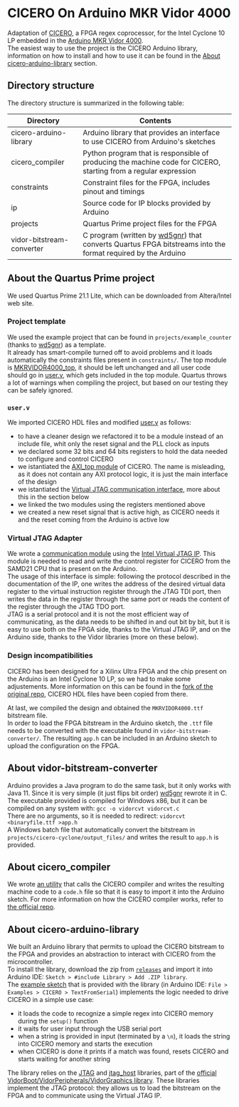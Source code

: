 # CICERO On Arduino MKR Vidor 4000
Adaptation of [CICERO](https://github.com/necst/cicero), a FPGA regex coprocessor, for the Intel Cyclone 10 LP embedded in the [Arduino MKR Vidor 4000](https://store.arduino.cc/products/arduino-mkr-vidor-4000).  
The easiest way to use the project is the CICERO Arduino library, information on how to install and how to use it can be found in the [About cicero-arduino-library](#about-cicero-arduino-library) section.

## Directory structure
The directory structure is summarized in the following table:

Directory                 | Contents
----------                | --------
cicero-arduino-library    | Arduino library that provides an interface to use CICERO from Arduino's sketches
cicero_compiler           | Python program that is responsible of producing the machine code for CICERO, starting from a regular expression
constraints               | Constraint files for the FPGA, includes pinout and timings
ip                        | Source code for IP blocks provided by Arduino
projects                  | Quartus Prime project files for the FPGA
vidor-bitstream-converter | C program (written by [wd5gnr](https://github.com/wd5gnr/VidorFPGA)) that converts Quartus FPGA bitstreams into the format required by the Arduino

## About the Quartus Prime project
We used Quartus Prime 21.1 Lite, which can be downloaded from Altera/Intel web site.  

### Project template
We used the example project that can be found in `projects/example_counter` (thanks to [wd5gnr](https://github.com/wd5gnr/VidorFPGA)) as a template.  
It already has smart-compile turned off to avoid problems and it loads automatically the constraints files present in `constraints/`. The top module is [MKRVIDOR4000_top](https://github.com/leonardo-panseri/cicero-on-vidor4000/blob/master/projects/example_counter/MKRVIDOR4000_top.v), it should be left unchanged and all user code should go in [user.v](https://github.com/leonardo-panseri/cicero-on-vidor4000/blob/master/projects/example_counter/user.v), which gets included in the top module. Quartus throws a lot of warnings when compiling the project, but based on our testing they can be safely ignored.

### `user.v`
We imported CICERO HDL files and modified [user.v](https://github.com/leonardo-panseri/cicero-on-vidor4000/blob/master/projects/cicero-cyclone/user.v) as follows:
-  to have a cleaner design we refactored it to be a module instead of an include file, whit only the reset signal and the PLL clock as inputs
-  we declared some 32 bits and 64 bits registers to hold the data needed to configure and control CICERO
-  we istantiated the [AXI_top module](https://github.com/leonardo-panseri/cicero-on-vidor4000/blob/master/projects/cicero-cyclone/cicero-rtl/AXI/AXI_top.sv) of CICERO. The name is misleading, as it does not contain any AXI protocol logic, it is just the main interface of the design
-  we istantiated the [Virtual JTAG communication interface](https://github.com/leonardo-panseri/cicero-on-vidor4000/blob/master/projects/cicero-cyclone/Virtual_JTAG_Adapter.v), more about this in the section below
-  we linked the two modules using the registers mentioned above
-  we created a new reset signal that is active high, as CICERO needs it and the reset coming from the Arduino is active low

### Virtual JTAG Adapter
We wrote a [communication module](https://github.com/leonardo-panseri/cicero-on-vidor4000/blob/master/projects/cicero-cyclone/Virtual_JTAG_Adapter.v) using the [Intel Virtual JTAG IP](https://www.intel.com/content/www/us/en/docs/programmable/683705/20-3/virtual-jtag-core-user-guide.html). This module is needed to read and write the control register for CICERO from the SAMD21 CPU that is present on the Arduino.  
The usage of this interface is simple: following the protocol described in the documentation of the IP, one writes the address of the desired virtual data register to the virtual instruction register through the JTAG TDI port, then writes the data in the register through the same port or reads the content of the register through the JTAG TDO port.  
JTAG is a serial protocol and it is not the most efficient way of communicating, as the data needs to be shifted in and out bit by bit, but it is easy to use both on the FPGA side, thanks to the Virtual JTAG IP, and on the Arduino side, thanks to the Vidor libraries (more on these below).

### Design incompatibilities
CICERO has been designed for a Xilinx Ultra FPGA and the chip present on the Arduino is an Intel Cyclone 10 LP, so we had to make some adjustements. More information on this can be found in the [fork of the original repo](), CICERO HDL files have been copied from there.

At last, we compiled the design and obtained the `MKRVIDOR4000.ttf` bitstream file.  
In order to load the FPGA bitstream in the Arduino sketch, the `.ttf` file needs to be converted with the executable found in `vidor-bitstream-converter/`.
The resulting `app.h` can be included in an Arduino sketch to upload the configuration on the FPGA.

## About vidor-bitstream-converter
Arduino provides a Java program to do the same task, but it only works with Java 11. Since it is very simple (it just
flips bit order) [wd5gnr](https://github.com/wd5gnr/VidorFPGA) rewrote it in C.  
The executable provided is compiled for Windows x86, but it can be compiled on any system with: `gcc -o vidorcvt vidorcvt.c`  
There are no arguments, so it is needed to redirect: `vidorcvt <binaryfile.ttf >app.h`  
A Windows batch file that automatically convert the bitstream in `projects/cicero-cyclone/output_files/` and writes the result to `app.h` is provided.

## About cicero_compiler
We wrote [an utility](https://github.com/leonardo-panseri/cicero-on-vidor4000/blob/master/cicero-compiler/compile_for_arduino.py) that calls the CICERO compiler and writes the resulting machine code to a `code.h` file so that it is easy to import it into the Arduino sketch. For more information on how the CICERO compiler works, refer to [the official repo](https://github.com/necst/cicero_compiler).

## About cicero-arduino-library
We built an Arduino library that permits to upload the CICERO bitstream to the FPGA and provides an abstraction to interact with CICERO from the microcontroller.  
To install the library, download the zip from [`releases`](https://github.com/leonardo-panseri/cicero-on-vidor4000/releases/latest) and import it into Arduino IDE: `Sketch > #include Library > Add .ZIP library`.  
The [example sketch](https://github.com/leonardo-panseri/cicero-on-vidor4000/blob/master/cicero-arduino-library/examples/TextFromSerial/text_from_serial.ino) that is provided with the library (in Arduino IDE: `File > Examples > CICERO > TextFromSerial`) implements the logic needed to drive CICERO in a simple use case:
- it loads the code to recognize a simple regex into CICERO memory during the `setup()` function
- it waits for user input through the USB serial port
- when a string is provided in input (terminated by a `\n`), it loads the string into CICERO memory and starts the execution
- when CICERO is done it prints if a match was found, resets CICERO and starts waiting for another string

The library relies on the [JTAG](https://github.com/leonardo-panseri/cicero-on-vidor4000/blob/master/cicero-driver-sketch/JTAG.h) and [jtag_host](https://github.com/leonardo-panseri/cicero-on-vidor4000/blob/master/cicero-driver-sketch/jtag_host.h) libraries, part of the [official VidorBoot/VidorPeripherals/VidorGraphics library](https://github.com/vidor-libraries). These libraries implement the JTAG protocol: they allows us to load the bitstream on the FPGA and to communicate using the Virtual JTAG IP.
